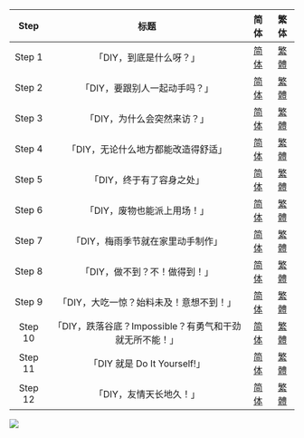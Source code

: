 

| Step | 标题 | 简体 | 繁体 |
| :--: | :--: | :--: | :--: |
| Step 1 | 「DIY，到底是什么呀？」 | [简体](https://raw.githubusercontent.com/SweetSub/SweetSub/master/Archive/Do%20It%20Yourself/%5BSweetSub%5D%20Do%20It%20Yourself!!%20-%2001.chs.ass) | [繁體](https://raw.githubusercontent.com/SweetSub/SweetSub/master/Archive/Do%20It%20Yourself/%5BSweetSub%5D%20Do%20It%20Yourself!!%20-%2001.cht.ass) |
| Step 2 | 「DIY，要跟别人一起动手吗？」 | [简体](https://raw.githubusercontent.com/SweetSub/SweetSub/master/Archive/Do%20It%20Yourself/%5BSweetSub%5D%20Do%20It%20Yourself!!%20-%2002.chs.ass) | [繁體](https://raw.githubusercontent.com/SweetSub/SweetSub/master/Archive/Do%20It%20Yourself/%5BSweetSub%5D%20Do%20It%20Yourself!!%20-%2002.cht.ass) |
| Step 3 | 「DIY，为什么会突然来访？」 | [简体](https://raw.githubusercontent.com/SweetSub/SweetSub/master/Archive/Do%20It%20Yourself/%5BSweetSub%5D%20Do%20It%20Yourself!!%20-%2003.chs.ass) | [繁體](https://raw.githubusercontent.com/SweetSub/SweetSub/master/Archive/Do%20It%20Yourself/%5BSweetSub%5D%20Do%20It%20Yourself!!%20-%2003.cht.ass) |
| Step 4 | 「DIY，无论什么地方都能改造得舒适」 | [简体](https://raw.githubusercontent.com/SweetSub/SweetSub/master/Archive/Do%20It%20Yourself/%5BSweetSub%5D%20Do%20It%20Yourself!!%20-%2004.chs.ass) | [繁體](https://raw.githubusercontent.com/SweetSub/SweetSub/master/Archive/Do%20It%20Yourself/%5BSweetSub%5D%20Do%20It%20Yourself!!%20-%2004.cht.ass) |
| Step 5 | 「DIY，终于有了容身之处」 | [简体](https://raw.githubusercontent.com/SweetSub/SweetSub/master/Archive/Do%20It%20Yourself/%5BSweetSub%5D%20Do%20It%20Yourself!!%20-%2005.chs.ass) | [繁體](https://raw.githubusercontent.com/SweetSub/SweetSub/master/Archive/Do%20It%20Yourself/%5BSweetSub%5D%20Do%20It%20Yourself!!%20-%2005.cht.ass) |
| Step 6 | 「DIY，废物也能派上用场！」 | [简体](https://raw.githubusercontent.com/SweetSub/SweetSub/master/Archive/Do%20It%20Yourself/%5BSweetSub%5D%20Do%20It%20Yourself!!%20-%2006.chs.ass) | [繁體](https://raw.githubusercontent.com/SweetSub/SweetSub/master/Archive/Do%20It%20Yourself/%5BSweetSub%5D%20Do%20It%20Yourself!!%20-%2006.cht.ass) |
| Step 7 | 「DIY，梅雨季节就在家里动手制作」 | [简体](https://raw.githubusercontent.com/SweetSub/SweetSub/master/Archive/Do%20It%20Yourself/%5BSweetSub%5D%20Do%20It%20Yourself!!%20-%2007.chs.ass) | [繁體](https://raw.githubusercontent.com/SweetSub/SweetSub/master/Archive/Do%20It%20Yourself/%5BSweetSub%5D%20Do%20It%20Yourself!!%20-%2007.cht.ass) |
| Step 8 | 「DIY，做不到？不！做得到！」 | [简体](https://raw.githubusercontent.com/SweetSub/SweetSub/master/Archive/Do%20It%20Yourself/%5BSweetSub%5D%20Do%20It%20Yourself!!%20-%2008.chs.ass) | [繁體](https://raw.githubusercontent.com/SweetSub/SweetSub/master/Archive/Do%20It%20Yourself/%5BSweetSub%5D%20Do%20It%20Yourself!!%20-%2008.cht.ass) |
| Step 9 | 「DIY，大吃一惊？始料未及！意想不到！」 | [简体](https://raw.githubusercontent.com/SweetSub/SweetSub/master/Archive/Do%20It%20Yourself/%5BSweetSub%5D%20Do%20It%20Yourself!!%20-%2009.chs.ass) | [繁體](https://raw.githubusercontent.com/SweetSub/SweetSub/master/Archive/Do%20It%20Yourself/%5BSweetSub%5D%20Do%20It%20Yourself!!%20-%2009.cht.ass) |
| Step 10 | 「DIY，跌落谷底？Impossible？有勇气和干劲就无所不能！」 | [简体](https://raw.githubusercontent.com/SweetSub/SweetSub/master/Archive/Do%20It%20Yourself/%5BSweetSub%5D%20Do%20It%20Yourself!!%20-%2010.chs.ass) | [繁體](https://raw.githubusercontent.com/SweetSub/SweetSub/master/Archive/Do%20It%20Yourself/%5BSweetSub%5D%20Do%20It%20Yourself!!%20-%2010.cht.ass) |
| Step 11 | 「DIY 就是 Do It Yourself!」 | [简体](https://raw.githubusercontent.com/SweetSub/SweetSub/master/Archive/Do%20It%20Yourself/%5BSweetSub%5D%20Do%20It%20Yourself!!%20-%2011.chs.ass) | [繁體](https://raw.githubusercontent.com/SweetSub/SweetSub/master/Archive/Do%20It%20Yourself/%5BSweetSub%5D%20Do%20It%20Yourself!!%20-%2011.cht.ass) |
| Step 12 | 「DIY，友情天长地久！」 | [简体](https://raw.githubusercontent.com/SweetSub/SweetSub/master/Archive/Do%20It%20Yourself/%5BSweetSub%5D%20Do%20It%20Yourself!!%20-%2012.chs.ass) | [繁體](https://raw.githubusercontent.com/SweetSub/SweetSub/master/Archive/Do%20It%20Yourself/%5BSweetSub%5D%20Do%20It%20Yourself!!%20-%2012.cht.ass) |

![](https://p.sda1.dev/7/040742c4ffc2140632ed9cb2aad849a5/DIY.jpg)
